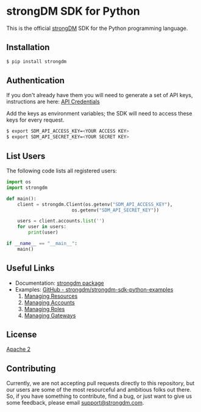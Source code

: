 # strongDM SDK for Python

This is the official [strongDM](https://www.strongdm.com/) SDK for the Python programming language.

## Installation

```bash
$ pip install strongdm
```

## Authentication

If you don't already have them you will need to generate a set of API keys, instructions are here: [API Credentials](https://www.strongdm.com/docs/admin-guide/api-credentials/)

Add the keys as environment variables; the SDK will need to access these keys for every request.
```bash
$ export SDM_API_ACCESS_KEY=<YOUR ACCESS KEY>
$ export SDM_API_SECRET_KEY=<YOUR SECRET KEY>
```

## List Users
The following code lists all registered users:

```python
import os
import strongdm

def main():
    client = strongdm.Client(os.getenv("SDM_API_ACCESS_KEY"),
                        os.getenv("SDM_API_SECRET_KEY"))

    users = client.accounts.list('')
    for user in users:
        print(user)

if __name__ == "__main__":
    main()
```

## Useful Links

* Documentation:  [strongdm package](https://strongdm.github.io/strongdm-sdk-python-docs/)
* Examples: [GitHub - strongdm/strongdm-sdk-python-examples](https://github.com/strongdm/strongdm-sdk-python-examples)
	1. [Managing Resources](https://github.com/strongdm/strongdm-sdk-python-examples/tree/master/1_managing_resources)
	2. [Managing Accounts](https://github.com/strongdm/strongdm-sdk-python-examples/tree/master/2_managing_accounts)
	3. [Managing Roles](https://github.com/strongdm/strongdm-sdk-python-examples/tree/master/3_managing_roles)
	4. [Managing Gateways](https://github.com/strongdm/strongdm-sdk-python-examples/tree/master/4_managing_gateways)

## License

[Apache 2](https://github.com/strongdm/strongdm-sdk-python/blob/master/LICENSE)

## Contributing 

Currently, we are not accepting pull requests directly to this repository, but our users are some of the most resourceful and ambitious folks out there. So, if you have something to contribute, find a bug, or just want to give us some feedback, please email <support@strongdm.com>.